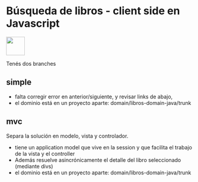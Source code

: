 # Búsqueda de libros - client side en Javascript

<img src="https://cloud.githubusercontent.com/assets/4549002/17558258/6266ef56-5ef0-11e6-9616-1d320854da8a.png" width="50" height="50">

Tenés dos branches

## simple
 * falta corregir error en anterior/siguiente, y revisar links de abajo, 
 * el dominio está en un proyecto aparte: domain/libros-domain-java/trunk

## mvc 
Separa la solución en modelo, vista y controlador. 
 * tiene un application model que vive en la session y que facilita el trabajo de la vista y el controller
 * Además resuelve asincrónicamente el detalle del libro seleccionado (mediante divs)
 * el dominio está en un proyecto aparte: domain/libros-domain-java/trunk
 
